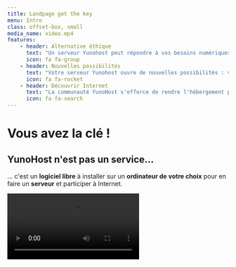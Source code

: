 ```yaml
---
title: Landpage get the key
menu: Intro
class: offset-box, small
media_name: video.mp4
features:
    - header: Alternative éthique
      text: "Un serveur Yunohost peut répondre à vos besoins numériques et ceux de vos proches : mail, web, social, cloud, etc."
      icon: fa fa-group
    - header: Nouvelles possibilités
      text: "Votre serveur Yunohost ouvre de nouvelles possibilités : votre propre adresse, plus d'espace de stockage, votre propre instance de réseau social..."
      icon: fa fa-rocket
    - header: Découvrir Internet
      text: "La communauté YunoHost s'efforce de rendre l'hébergement plus accessible pour faire découvrir plus largement l'envers d'internet."
      icon: fa fa-search
---
```


# Vous avez la clé !
## YunoHost n'est pas un service...


... c'est un **logiciel libre** à installer sur un **ordinateur de votre choix** pour en faire un **serveur** et participer à Internet.

![video.mp4](video.mp4)

